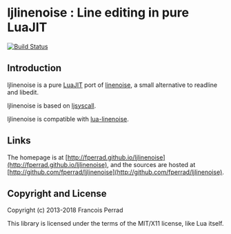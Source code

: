 
ljlinenoise : Line editing in pure LuaJIT
=========================================

[![Build Status](https://travis-ci.org/fperrad/ljlinenoise.png)](https://travis-ci.org/fperrad/ljlinenoise)

Introduction
------------

ljlinenoise is a pure [LuaJIT](http://luajit.org/) port
of [linenoise](https://github.com/antirez/linenoise),
a small alternative to readline and libedit.

ljlinenoise is based on [ljsyscall](https://github.com/justincormack/ljsyscall).

ljlinenoise is compatible with [lua-linenoise](https://github.com/hoelzro/lua-linenoise).

Links
-----

The homepage is at [http://fperrad.github.io/ljlinenoise](http://fperrad.github.io/ljlinenoise),
and the sources are hosted at [http://github.com/fperrad/ljlinenoise](http://github.com/fperrad/ljlinenoise).

Copyright and License
---------------------

Copyright (c) 2013-2018 Francois Perrad

This library is licensed under the terms of the MIT/X11 license, like Lua itself.

